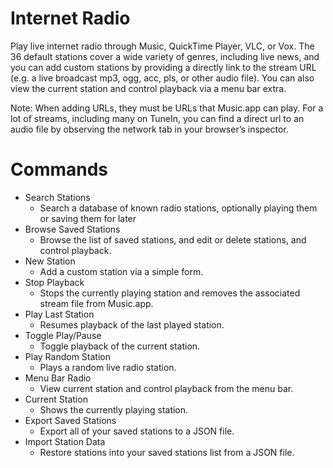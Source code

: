 # Internet Radio

Play live internet radio through Music, QuickTime Player, VLC, or Vox. The 36 default stations cover a wide variety of genres, including live news, and you can add custom stations by providing a directly link to the stream URL (e.g. a live broadcast mp3, ogg, acc, pls, or other audio file). You can also view the current station and control playback via a menu bar extra.

Note: When adding URLs, they must be URLs that Music.app can play. For a lot of streams, including many on TuneIn, you can find a direct url to an audio file by observing the network tab in your browser’s inspector.

# Commands
- Search Stations
    - Search a database of known radio stations, optionally playing them or saving them for later
- Browse Saved Stations
    - Browse the list of saved stations, and edit or delete stations, and control playback.
- New Station
    - Add a custom station via a simple form.
- Stop Playback
    - Stops the currently playing station and removes the associated stream file from Music.app.
- Play Last Station
    - Resumes playback of the last played station.
- Toggle Play/Pause
    - Toggle playback of the current station.
- Play Random Station
    - Plays a random live radio station.
- Menu Bar Radio
    - View current station and control playback from the menu bar.
- Current Station
    - Shows the currently playing station.
- Export Saved Stations
    - Export all of your saved stations to a JSON file.
- Import Station Data
    - Restore stations into your saved stations list from a JSON file.